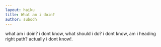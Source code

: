 ```yaml
---
layout: haiku
title: What am i doin?
author: subodh
---
```


what am i doin?
i dont know,
what should i do?
i dont know,
am i heading right path?
actually i dont know!.